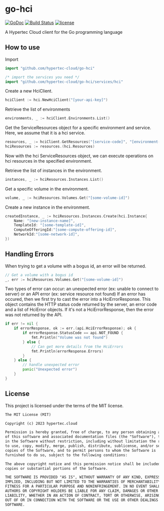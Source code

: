 # go-hci

[![GoDoc](https://godoc.org/github.com/hypertec-cloud/go-hci?status.svg)](https://godoc.org/github.com/hypertec-cloud/go-hci)
[![Build Status](https://circleci.com/gh/hypertec-cloud/go-hci.svg?style=svg)](https://circleci.com/gh/hypertec-cloud/go-hci)
[![license](https://img.shields.io/github/license/hypertec-cloud/go-hci.svg)](https://github.com/hypertec-cloud/go-hci/blob/master/LICENSE)

A Hypertec Cloud client for the Go programming language

## How to use

Import

```go
import "github.com/hypertec-cloud/go-hci"

/* import the services you need */
import "github.com/hypertec-cloud/go-hci/services/hci"
```

Create a new HciClient.

```go
hciClient := hci.NewHciClient("[your-api-key]")
```

Retrieve the list of environments

```go
environments, _ := hciClient.Environments.List()
```

Get the ServiceResources object for a specific environment and service. Here, we assume that it is a hci service.

```go
resources, _ := hciClient.GetResources("[service-code]", "[environment-name]")
hciResources := resources.(hci.Resources)
```

Now with the hci ServiceResources object, we can execute operations on hci resources in the specified environment.

Retrieve the list of instances in the environment.

```go
instances, _ := hciResources.Instances.List()
```

Get a specific volume in the environment.

```go
volume, _ := hciResources.Volumes.Get("[some-volume-id]")
```

Create a new instance in the environment.

```go
createdInstance, _ := hciResources.Instances.Create(hci.Instance{
    Name: "[new-instance-name]",
    TemplateId: "[some-template-id]",
    ComputeOfferingId:"[some-compute-offering-id]",
    NetworkId:"[some-network-id]",
})
```

## Handling Errors

When trying to get a volume with a bogus id, an error will be returned.

```go
// Get a volume with a bogus id
_, err := hciResources.Volumes.Get("[some-volume-id]")
```

Two types of error can occur: an unexpected error (ex: unable to connect to server) or an API error (ex: service resource not found)
If an error has occured, then we first try to cast the error into a HciErrorResponse. This object contains the HTTP status code returned by the server, an error code and a list of HciError objects. If it's not a HciErrorResponse, then the error was not returned by the API.

```go
if err != nil {
    if errorResponse, ok := err.(api.HciErrorResponse); ok {
        if errorResponse.StatusCode == api.NOT_FOUND {
            fmt.Println("Volume was not found")
        } else {
            // Can get more details from the HciErrors
            fmt.Println(errorResponse.Errors)
        }
    } else {
        // handle unexpected error
        panic("Unexpected error")
    }
}
```

## License

This project is licensed under the terms of the MIT license.

```txt
The MIT License (MIT)

Copyright (c) 2023 hypertec.cloud

Permission is hereby granted, free of charge, to any person obtaining a copy
of this software and associated documentation files (the "Software"), to deal
in the Software without restriction, including without limitation the rights
to use, copy, modify, merge, publish, distribute, sublicense, and/or sell
copies of the Software, and to permit persons to whom the Software is
furnished to do so, subject to the following conditions:

The above copyright notice and this permission notice shall be included in all
copies or substantial portions of the Software.

THE SOFTWARE IS PROVIDED "AS IS", WITHOUT WARRANTY OF ANY KIND, EXPRESS OR
IMPLIED, INCLUDING BUT NOT LIMITED TO THE WARRANTIES OF MERCHANTABILITY,
FITNESS FOR A PARTICULAR PURPOSE AND NONINFRINGEMENT. IN NO EVENT SHALL THE
AUTHORS OR COPYRIGHT HOLDERS BE LIABLE FOR ANY CLAIM, DAMAGES OR OTHER
LIABILITY, WHETHER IN AN ACTION OF CONTRACT, TORT OR OTHERWISE, ARISING FROM,
OUT OF OR IN CONNECTION WITH THE SOFTWARE OR THE USE OR OTHER DEALINGS IN THE
SOFTWARE.
```
